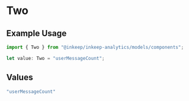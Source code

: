 # Two

## Example Usage

```typescript
import { Two } from "@inkeep/inkeep-analytics/models/components";

let value: Two = "userMessageCount";
```

## Values

```typescript
"userMessageCount"
```